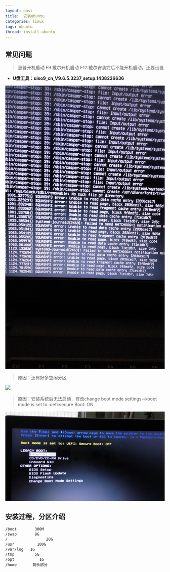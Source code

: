 ```yaml
---
layout: post
title:  安装ubuntu
categories: linux
tags: ubuntu
thread: install-ubuntu
---
```


## 常见问题
> 惠普开机启动 F9
> 戴尔开机启动 F12:戴尔安装完后不能开机启动，还要设置

* **U盘工具：uiso9_cn_V9.6.5.3237_setup.1438226636**

![](/static/images/ubuntu/free-disk.jpg)
> 原因：还有好多空闲分区

![](/static/images/ubuntu/boot-on.jpg)
> 原因：安装系统后无法启动，修改change boot mode settings-->boot mode  is set to :uefi:secure Boot: ON

![](/static/images/ubuntu/uefi.jpg)

## 安装过程，分区介绍
```
/boot        300M
/swap        8G
/                 20G
/usr          100G
/var/log   1G
/tmp         5G
/opt           1G
/home       剩余部分
```
